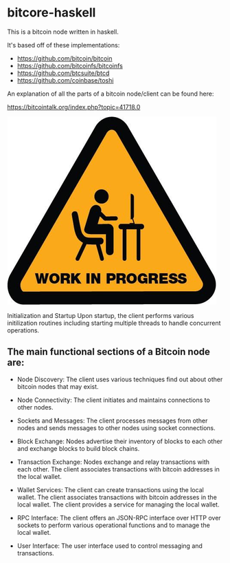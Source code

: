# bitcore-haskell

This is a bitcoin node written in haskell.

It's based off of these implementations:
* https://github.com/bitcoin/bitcoin
* https://github.com/bitcoinfs/bitcoinfs
* https://github.com/btcsuite/btcd
* https://github.com/coinbase/toshi

An explanation of all the parts of a bitcoin node/client can be found here:

https://bitcointalk.org/index.php?topic=41718.0

![Work in Progress](/work-in-progress.jpg)

Initialization and Startup
        Upon startup, the client performs various initilization routines
        including starting multiple threads to handle concurrent operations.

## The main functional sections of a Bitcoin node are:
* Node Discovery: The client uses various techniques find out about other bitcoin nodes that may exist.

* Node Connectivity: The client initiates and maintains connections to other nodes.

* Sockets and Messages: The client processes messages from other nodes and sends messages to other nodes using socket connections.
    
* Block Exchange: Nodes advertise their inventory of blocks to each other and exchange blocks to build block chains.

* Transaction Exchange: Nodes exchange and relay transactions with each other. The client associates transactions with bitcoin addresses in the local wallet.

* Wallet Services: The client can create transactions using the local wallet. The client associates transactions with bitcoin addresses in the local wallet. The client provides a service for managing the local wallet.

* RPC Interface: The client offers an JSON-RPC interface over HTTP over sockets to perform various operational functions and to manage the local wallet.

* User Interface: The user interface used to control messaging and transactions.
